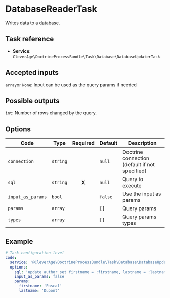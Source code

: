 DatabaseReaderTask
==================

Writes data to a database.

Task reference
--------------

* **Service**: `CleverAge\DoctrineProcessBundle\Task\Database\DatabaseUpdaterTask`

Accepted inputs
---------------

`array`or `None`: Input can be used as the query params if needed

Possible outputs
----------------

`int`: Number of rows changed by the query.

Options
-------

| Code              | Type               | Required | Default   | Description                                    |
|-------------------|--------------------|:--------:|-----------|------------------------------------------------|
| `connection`      | `string`           |          | `null`    | Doctrine connection (default if not specified) |
| `sql`             | `string`           |  **X**   | `null`    | Query to execute                               |
| `input_as_params` | `bool`             |          | `false`   | Use the input as params                        |
| `params`          | `array`            |          | `[]`      | Query params                                   |
| `types`           | `array`            |          | `[]`      | Query params types                             |

Example
-------

```yaml
# Task configuration level
code:
  service: '@CleverAge\DoctrineProcessBundle\Task\Database\DatabaseUpdaterTask'
  options:
    sql: 'update author set firstname = :firstname, lastname = :lastname'
    input_as_params: false
    params:
      firstname: 'Pascal'
      lastname: 'Dupont'
```